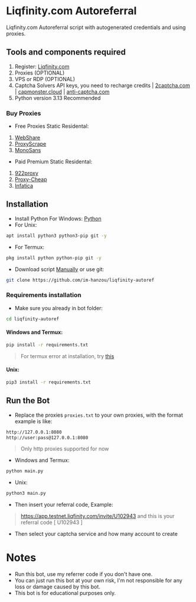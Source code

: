 # Liqfinity.com Autoreferral
Liqfinity.com Autoreferral script with autogenerated credentials and using proxies.
## Tools and components required
1. Register: [Liqfinity.com](https://app.testnet.liqfinity.com/invite/U102943)
2. Proxies (OPTIONAL)
3. VPS or RDP (OPTIONAL)
4. Captcha Solvers API keys, you need to recharge credits | [2captcha.com](https://2captcha.com/?from=24541144) | [capmonster.cloud](https://capmonster.cloud/) | [anti-captcha.com](https://getcaptchasolution.com/83xoisyxvn)
5. Python version 3.13 Recommended
### Buy Proxies
- Free Proxies Static Residental: 
1. [WebShare](https://www.webshare.io/?referral_code=p7k7whpdu2jg)
2. [ProxyScrape](https://proxyscrape.com/?ref=odk1mmj)
3. [MonoSans](https://github.com/monosans/proxy-list)
- Paid Premium Static Residental:
1. [922proxy](https://www.922proxy.com/register?inviter_code=d03d4fed)
2. [Proxy-Cheap](https://app.proxy-cheap.com/r/JysUiH)
3. [Infatica](https://dashboard.infatica.io/aff.php?aff=544)
## Installation
- Install Python For Windows: [Python](https://www.python.org/ftp/python/3.13.0/python-3.13.0-amd64.exe)
- For Unix:
```bash
apt install python3 python3-pip git -y
```
- For Termux:
```bash
pkg install python python-pip git -y
```
- Download script [Manually](https://github.com/im-hanzou/liqfinity-autoref/archive/refs/heads/main.zip) or use git:
```bash
git clone https://github.com/im-hanzou/liqfinity-autoref
```
### Requirements installation
- Make sure you already in bot folder:
```bash
cd liqfinity-autoref
```
#### Windows and Termux:
```bash
pip install -r requirements.txt
```
> For termux error at installation, try [this](https://github.com/im-hanzou/dawn-autoref/issues/14)
#### Unix:
```bash
pip3 install -r requirements.txt
```
## Run the Bot
- Replace the proxies ```proxies.txt``` to your own proxies, with the format example is like:
```bash
http://127.0.0.1:8080
http://user:pass@127.0.0.1:8080
```
>Only http proxies supported for now
- Windows and Termux:
```bash
python main.py
```
- Unix:
```bash
python3 main.py
```
- Then insert your referral code, Example:
>https://app.testnet.liqfinity.com/invite/U102943 and this is your referral code [ U102943 ]
- Then select your captcha service and how many account to create
# Notes
- Run this bot, use my referrer code if you don't have one.
- You can just run this bot at your own risk, I'm not responsible for any loss or damage caused by this bot.
- This bot is for educational purposes only.
